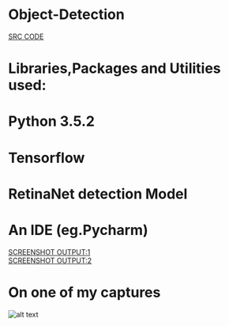# Object-Detection
[SRC CODE](https://github.com/shashank077/Object-Detection/blob/master/Firstdetection.py)
# Libraries,Packages and Utilities used:
# Python 3.5.2
# Tensorflow
# RetinaNet detection Model
# An IDE (eg.Pycharm)
[SCREENSHOT OUTPUT:1](https://github.com/shashank077/Object-Detection/blob/master/Screenshot%20(122).png)\
[SCREENSHOT OUTPUT:2](https://github.com/shashank077/Object-Detection/blob/master/Screenshot%20(122).png)
# On one of my captures
![alt text](https://github.com/shashank077/Object-Detection/blob/master/imagenew.jpg)
